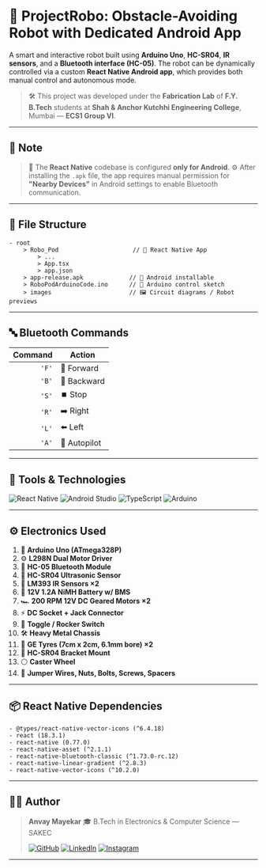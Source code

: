 # 🤖 **ProjectRobo:** Obstacle-Avoiding Robot with Dedicated Android App


A smart and interactive robot built using **Arduino Uno**, **HC-SR04**, **IR sensors**, and a **Bluetooth interface (HC-05)**. The robot can be dynamically controlled via a custom **React Native Android app**, which provides both manual control and autonomous mode.

> 🛠️ This project was developed under the **Fabrication Lab** of **F.Y. B.Tech** students at **Shah & Anchor Kutchhi Engineering College**, Mumbai — **ECS1 Group VI**.

---

## 🔔 Note

> 📱 The **React Native** codebase is configured **only for Android**.
> ⚙️ After installing the `.apk` file, the app requires manual permission for **"Nearby Devices"** in Android settings to enable Bluetooth communication.

---

## 📁 File Structure

```
- root
    > Robo_Pod                     // 🤖 React Native App
        > ...
        > App.tsx
        > app.json
    > app-release.apk             // 📱 Android installable
    > RoboPodArduinoCode.ino      // 🔧 Arduino control sketch
    > images                      // 🖼️ Circuit diagrams / Robot previews
```

---

## 🔤 Bluetooth Commands

| Command | Action       |
| ------: | ------------ |
|   `'F'` | 🔼 Forward   |
|   `'B'` | 🔽 Backward  |
|   `'S'` | ⏹️ Stop      |
|   `'R'` | ➡️ Right     |
|   `'L'` | ⬅️ Left      |
|   `'A'` | 🤖 Autopilot |

---

## 🧰 Tools & Technologies

![React Native](https://img.shields.io/badge/react_native-%2320232a.svg?style=for-the-badge\&logo=react\&logoColor=%2361DAFB)
![Android Studio](https://img.shields.io/badge/android%20studio-346ac1?style=for-the-badge\&logo=android%20studio\&logoColor=white)
![TypeScript](https://img.shields.io/badge/typescript-%23007ACC.svg?style=for-the-badge\&logo=typescript\&logoColor=white)
![Arduino](https://img.shields.io/badge/-Arduino-00979D?style=for-the-badge\&logo=Arduino\&logoColor=white)

---

## ⚙️ Electronics Used

1. 🔌 **Arduino Uno (ATmega328P)**
2. ⚙️ **L298N Dual Motor Driver**
3. 📡 **HC-05 Bluetooth Module**
4. 🧠 **HC-SR04 Ultrasonic Sensor**
5. 🔦 **LM393 IR Sensors ×2**
6. 🔋 **12V 1.2A NiMH Battery w/ BMS**
7. 🏎️ **200 RPM 12V DC Geared Motors ×2**
8. ⚡ **DC Socket + Jack Connector**
9. 🔘 **Toggle / Rocker Switch**
10. 🛠️ **Heavy Metal Chassis**
11. 🔧 **GE Tyres (7cm x 2cm, 6.1mm bore) ×2**
12. 🔩 **HC-SR04 Bracket Mount**
13. ⚪ **Caster Wheel**
14. 🧷 **Jumper Wires, Nuts, Bolts, Screws, Spacers**

---

## 📦 React Native Dependencies

```
- @types/react-native-vector-icons (^6.4.18)
- react (18.3.1)
- react-native (0.77.0)
- react-native-asset (^2.1.1)
- react-native-bluetooth-classic (^1.73.0-rc.12)
- react-native-linear-gradient (^2.8.3)
- react-native-vector-icons (^10.2.0)
```

---


## 👨‍💻 Author

> **Anvay Mayekar**
> 🎓 B.Tech in Electronics & Computer Science — SAKEC
>
>[![GitHub](https://img.shields.io/badge/GitHub-181717.svg?style=for-the-badge\&logo=GitHub\&logoColor=white)](https://www.github.com/anvaymayekar)
[![LinkedIn](https://img.shields.io/badge/LinkedIn-0A66C2.svg?style=for-the-badge\&logo=LinkedIn\&logoColor=white)](https://in.linkedin.com/in/anvaymayekar)
[![Instagram](https://img.shields.io/badge/Instagram-%23E4405F.svg?style=for-the-badge\&logo=Instagram\&logoColor=white)](https://www.instagram.com/anvaymayekar/)

---
